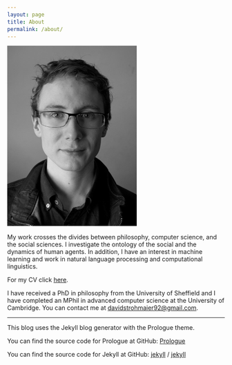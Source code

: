 ```yaml
---
layout: page
title: About
permalink: /about/
---
```


![Picture of David Strohmaier](assets/images/small_me.jpg)


My work crosses the divides between philosophy, computer science, and the social sciences. I investigate the ontology of the social and the dynamics of human agents.  In addition, I have an interest in machine learning and work in natural language processing and computational linguistics.

For my CV click [here](assets/pdf/cv_strohmaier.pdf).

I have received a PhD in philosophy from the University of Sheffield and I have completed an MPhil in advanced computer science at the University of Cambridge. You can contact me at davidstrohmaier92@gmail.com.


---

This blog uses the Jekyll blog generator with the Prologue theme.

You can find the source code for Prologue at GitHub:
[Prologue](https://github.com/chrisbobbe/jekyll-theme-prologue)

You can find the source code for Jekyll at GitHub:
[jekyll][jekyll-organization] /
[jekyll](https://github.com/jekyll/jekyll)


[jekyll-organization]: https://github.com/jekyll
